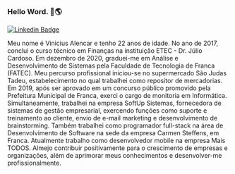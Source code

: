 ﻿### Hello Word. 📲🌎

[![Linkedin Badge](https://img.shields.io/badge/-LinkedIn-7159c1?style=flat-square&logo=Linkedin&logoColor=white&link=https://www.linkedin.com/in/viniciusalencar176/)](https://www.linkedin.com/in/g4brieloliveira/)


Meu nome é Vinicius Alencar e tenho 22 anos de idade. No ano de 2017, conclui o curso técnico em Finanças na instituição ETEC - Dr. Júlio Cardoso. Em dezembro de 2020, graduei-me em Análise e Desenvolvimento de Sistemas pela Faculdade de Tecnologia de Franca (FATEC). Meu percurso profissional iniciou-se no supermercado São Judas Tadeu, estabelecimento no qual trabalhei como repositor de mercadorias. Em 2019, após ser aprovado em um concurso público promovido pela Prefeitura Municipal de Franca, exerci o cargo de monitoria em Informática. Simultaneamente, trabalhei na empresa SoftUp Sistemas, fornecedora de sistemas de gestão empresarial, exercendo funções como suporte e treinamento ao cliente, envio de e-mail marketing e desenvolvimento de brainstorming. Também trabalhei como programador full-stack na área de Desenvolvimento de Software na sede da empresa Carmen Steffens, em Franca. Atualmente trabalho como desenvolvedor mobile na empresa Mais TODOS. Almejo contribuir positivamente para o crescimento de empresas e organizações, além de aprimorar meus conhecimentos e desenvolver-me profissionalmente.
